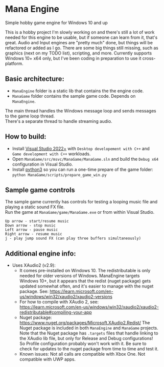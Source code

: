 # Mana Engine

Simple hobby game engine for Windows 10 and up

This is a hobby project I'm slowly working on and there's still a lot of work needed for this engine to be usable, but if someone can learn from it, that's great. Audio and Input engines are "pretty much" done, but things will be refactored or added as I go. There are some big things still missing, such as graphics (next on my TODO list), scripting, and more. Currently supports Windows 10+ x64 only, but I've been coding in preparation to use it cross-platform.

## Basic architecture:

* `ManaEngine` folder is a static lib that contains the the engine code.
* `ManaGame` folder contains the sample game code. Depends on `ManaEngine`.

The main thread handles the Windows message loop and sends messages to the game loop thread.  
There's a separate thread to handle streaming audio.

## How to build:

* Install [Visual Studio 2022+](https://visualstudio.microsoft.com/vs/) with `Desktop developement with C++` and `Game development with C++` workloads.
* Open `ManaGame/src/msvc/ManaGame/ManaGame.sln` and build the `Debug x64` configuration in Visual Studio.
* Install [python3](https://www.python.org/downloads/) so you can run a one-time prepare of the game folder:  
`python ManaGame/scripts/prepare_game_win.py`

## Sample game controls

The sample game currently has controls for testing a looping music file and playing a static sound FX file.  
Run the game at `ManaGame/game/ManaGame.exe` or from within Visual Studio.
```
Up arrow - start/resume music
Down arrow - stop music
Left arrow - pause music
Right arrow - resume music
j - play jump sound FX (can play three buffers simultaneously)
```

## Additional engine info:

* Uses XAudio2 (v2.9):
    * It comes pre-installed on Windows 10. The redistributable is only needed for older versions of Windows.
      ManaEngine targets Windows 10+, but it appears that the redist (nuget package) gets updated somewhat often,
      and it's easier to manage with the nuget package.
      See: https://learn.microsoft.com/en-us/windows/win32/xaudio2/xaudio2-versions
    * For how to compile with XAudio 2,
      see: https://learn.microsoft.com/en-us/windows/win32/xaudio2/xaudio2-redistributable#compiling-your-app
    * Nuget package: https://www.nuget.org/packages/Microsoft.XAudio2.Redist/
      The Nuget package is included in both `ManaEngine` and `ManaGame` projects.
      Note that the Nuget package has `.targets` files that handle linking to the XAudio lib file,
      but only for Release and Debug configurations! So Profile configuration probably won't work with it.
      Be sure to check for updates to the nuget package from time to time and test it.
    * Known issues: Not all calls are compatible with Xbox One. Not compatible with UWP apps.
